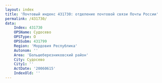 ```yaml
---
layout: index
title: 'Почтовый индекс 431730: отделение почтовой связи Почты России'
permalink: /431730/
data:
    Index: 431730
    OPSName: Судосево
    OPSType: О
    OPSSubm: 431799
    Region: 'Мордовия Республика'
    Autonom: ''
    Area: 'Большеберезниковский район'
    City: Судосево
    City1: ''
    ActDate: '20060615'
    IndexOld: ''
---
```


